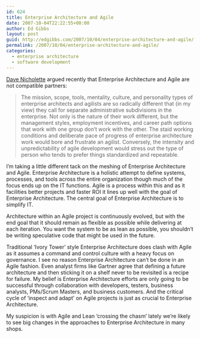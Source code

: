 ```yaml
---
id: 624
title: Enterprise Architecture and Agile
date: 2007-10-04T22:22:55+00:00
author: Ed Gibbs
layout: post
guid: http://edgibbs.com/2007/10/04/enterprise-architecture-and-agile/
permalink: /2007/10/04/enterprise-architecture-and-agile/
categories:
  - enterprise architecture
  - software development
---
```

[Dave Nicholette](http://dnicolet1.tripod.com/agile/index.blog/1743941/enterprise-architecture-and-agile-methods/) argued recently that Enterprise Architecture and Agile are not compatible partners:

> The mission, scope, tools, mentality, culture, and personality types of enterprise architects and agilists are so radically different that (in my view) they call for separate administrative subdivisions in the enterprise. Not only is the nature of their work different, but the management styles, employment incentives, and career path options that work with one group don&#8217;t work with the other. The staid working conditions and deliberate pace of progress of enterprise architecture work would bore and frustrate an agilist. Conversely, the intensity and unpredictability of agile development would stress out the type of person who tends to prefer things standardized and repeatable.

I&#8217;m taking a little different tack on the meshing of Enterprise Architecture and Agile. Enterprise Architecture is a holistic attempt to define systems, processes, and tools across the entire organization though much of the focus ends up on the IT functions. Agile is a process within this and as it facilities better projects and faster ROI it lines up well with the goal of Enterprise Architecture. The central goal of Enterprise Architecture is to simplify IT.

Architecture within an Agile project is continuously evolved, but with the end goal that it should remain as flexible as possible while delivering at each iteration. You want the system to be as lean as possible, you shouldn&#8217;t be writing speculative code that might be used in the future.

Traditional &#8216;Ivory Tower&#8217; style Enterprise Architecture does clash with Agile as it assumes a command and control culture with a heavy focus on governance. I see no reason Enterprise Architecture can&#8217;t be done in an Agile fashion. Even analyst firms like Gartner agree that defining a future architecture and then sticking it on a shelf never to be revisited is a recipe for failure. My belief is Enterprise Architecture efforts are only going to be successful through collaboration with developers, testers, business analysts, PMs/Scrum Masters, and business customers. And the critical cycle of &#8216;inspect and adapt&#8217; on Agile projects is just as crucial to Enterprise Architecture.

My suspicion is with Agile and Lean &#8216;crossing the chasm&#8217; lately we&#8217;re likely to see big changes in the approaches to Enterprise Architecture in many shops.